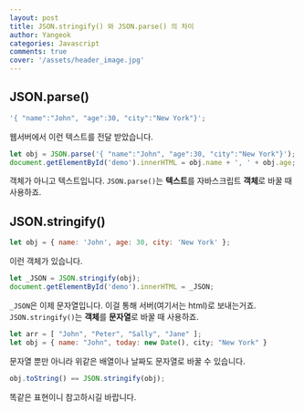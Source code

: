 ```yaml
---
layout: post
title: JSON.stringify() 와 JSON.parse() 의 차이
author: Yangeok
categories: Javascript
comments: true
cover: '/assets/header_image.jpg'
---
```


## JSON.parse()

```javascript
'{ "name":"John", "age":30, "city":"New York"}';
```

웹서버에서 이런 텍스트를 전달 받았습니다.

```javascript
let obj = JSON.parse('{ "name":"John", "age":30, "city":"New York"}');
document.getElementById('demo').innerHTML = obj.name + ', ' + obj.age;
```

객체가 아니고 텍스트입니다. `JSON.parse()`는 **텍스트**를 자바스크립트 **객체**로 바꿀 때 사용하죠.

## JSON.stringify()

```javascript
let obj = { name: 'John', age: 30, city: 'New York' };
```

이런 객체가 있습니다.

```javascript
let _JSON = JSON.stringify(obj);
document.getElementById('demo').innerHTML = _JSON;
```

`_JSON`은 이제 문자열입니다. 이걸 통해 서버(여기서는 html)로 보내는거죠. `JSON.stringify()`는 **객체**를 **문자열**로 바꿀 때 사용하죠.

```javascript
let arr = [ "John", "Peter", "Sally", "Jane" ];
let obj = { name: "John", today: new Date(), city; "New York" }
```

문자열 뿐만 아니라 위같은 배열이나 날짜도 문자열로 바꿀 수 있습니다.

```javascript
obj.toString() == JSON.stringify(obj);
```

똑같은 표현이니 참고하시길 바랍니다.
